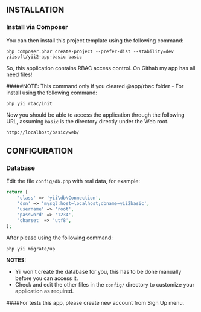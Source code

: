 INSTALLATION
------------

### Install via Composer

You can then install this project template using the following command:

~~~
php composer.phar create-project --prefer-dist --stability=dev yiisoft/yii2-app-basic basic
~~~

So, this application contains RBAC access control. On Githab my app has all need files! 

#####NOTE: This command only if you cleared @app/rbac folder - For install using the following command:
~~~
php yii rbac/init
~~~

Now you should be able to access the application through the following URL, assuming `basic` is the directory
directly under the Web root.

~~~
http://localhost/basic/web/
~~~

CONFIGURATION
-------------

### Database

Edit the file `config/db.php` with real data, for example:

```php
return [
    'class' => 'yii\db\Connection',
    'dsn' => 'mysql:host=localhost;dbname=yii2basic',
    'username' => 'root',
    'password' => '1234',
    'charset' => 'utf8',
];
```

After please  using the following command:

~~~
php yii migrate/up
~~~

**NOTES:**
- Yii won't create the database for you, this has to be done manually before you can access it.
- Check and edit the other files in the `config/` directory to customize your application as required.

####For tests this app, please create new account from Sign Up menu.
